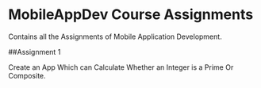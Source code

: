 # MobileAppDev Course Assignments
Contains all the Assignments of Mobile Application Development.

##Assignment 1

Create an App Which can Calculate Whether an Integer is a Prime Or Composite. 
